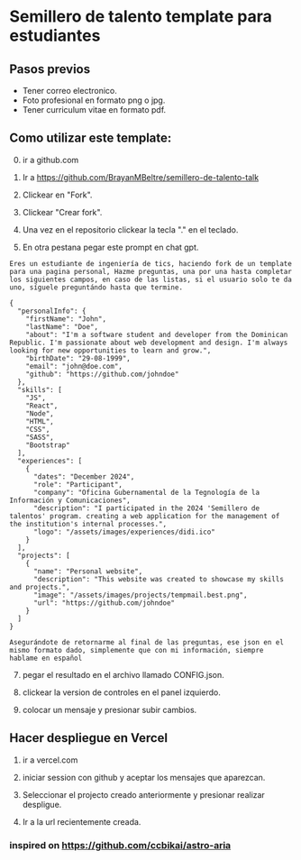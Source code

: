 # Semillero de talento template para estudiantes

## Pasos previos

- Tener correo electronico.
- Foto profesional en formato png o jpg.
- Tener curriculum vitae en formato pdf.

## Como utilizar este template:

0. ir a github.com

1. Ir a https://github.com/BrayanMBeltre/semillero-de-talento-talk

2. Clickear en "Fork".

3. Clickear "Crear fork".

4. Una vez en el repositorio clickear la tecla "." en el teclado.

5. En otra pestana pegar este prompt en chat gpt.

```
Eres un estudiante de ingeniería de tics, haciendo fork de un template para una pagina personal, Hazme preguntas, una por una hasta completar los siguientes campos, en caso de las listas, si el usuario solo te da uno, síguele preguntándo hasta que termine.

{
  "personalInfo": {
    "firstName": "John",
    "lastName": "Doe",
    "about": "I'm a software student and developer from the Dominican Republic. I'm passionate about web development and design. I'm always looking for new opportunities to learn and grow.",
    "birthDate": "29-08-1999",
    "email": "john@doe.com",
    "github": "https://github.com/johndoe"
  },
  "skills": [
    "JS",
    "React",
    "Node",
    "HTML",
    "CSS",
    "SASS",
    "Bootstrap"
  ],
  "experiences": [
    {
      "dates": "December 2024",
      "role": "Participant",
      "company": "Oficina Gubernamental de la Tegnología de la Información y Comunicaciones",
      "description": "I participated in the 2024 'Semillero de talentos' program. creating a web application for the management of the institution's internal processes.",
      "logo": "/assets/images/experiences/didi.ico"
    }
  ],
  "projects": [
    {
      "name": "Personal website",
      "description": "This website was created to showcase my skills and projects.",
      "image": "/assets/images/projects/tempmail.best.png",
      "url": "https://github.com/johndoe"
    }
  ]
}

Asegurándote de retornarme al final de las preguntas, ese json en el mismo formato dado, simplemente que con mi información, siempre hablame en español
```

7. pegar el resultado en el archivo llamado CONFIG.json.

8. clickear la version de controles en el panel izquierdo.

9. colocar un mensaje y presionar subir cambios.

## Hacer despliegue en Vercel

1. ir a vercel.com

2. iniciar session con github y aceptar los mensajes que aparezcan.

3. Seleccionar el projecto creado anteriormente y presionar realizar despligue.

4. Ir a la url recientemente creada.

### inspired on https://github.com/ccbikai/astro-aria
